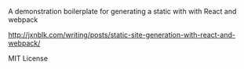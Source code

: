 
A demonstration boilerplate for generating a static with with React and webpack

http://jxnblk.com/writing/posts/static-site-generation-with-react-and-webpack/

MIT License
